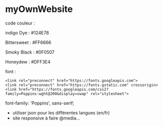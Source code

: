 # myOwnWebsite

code couleur :

indigo Dye      : #124E78

Bittersweet     : #FF6666

Smoky Black     : #0F0507

Honeydew        : #DFF3E4

font :
```
<link rel="preconnect" href="https://fonts.googleapis.com">
<link rel="preconnect" href="https://fonts.gstatic.com" crossorigin>
<link href="https://fonts.googleapis.com/css2?family=Poppins:wght@200&display=swap" rel="stylesheet">
```
font-family: 'Poppins', sans-serif;

- utiliser json pour les différentes langues (en/fr)
- site responsive à faire @media...